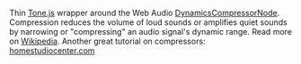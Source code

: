 Thin [Tone.js](https://tonejs.github.io) wrapper around the Web Audio [DynamicsCompressorNode](http://webaudio.github.io/web-audio-api/#the-dynamicscompressornode-interface). Compression reduces the volume of loud sounds or amplifies quiet sounds by narrowing or "compressing" an audio signal's dynamic range. Read more on [Wikipedia](https://en.wikipedia.org/wiki/Dynamic_range_compression). Another great tutorial on compressors: [homestudiocenter.com](http://www.homestudiocenter.com/how-to-use-a-compressor-plus-10-top-tips/)
